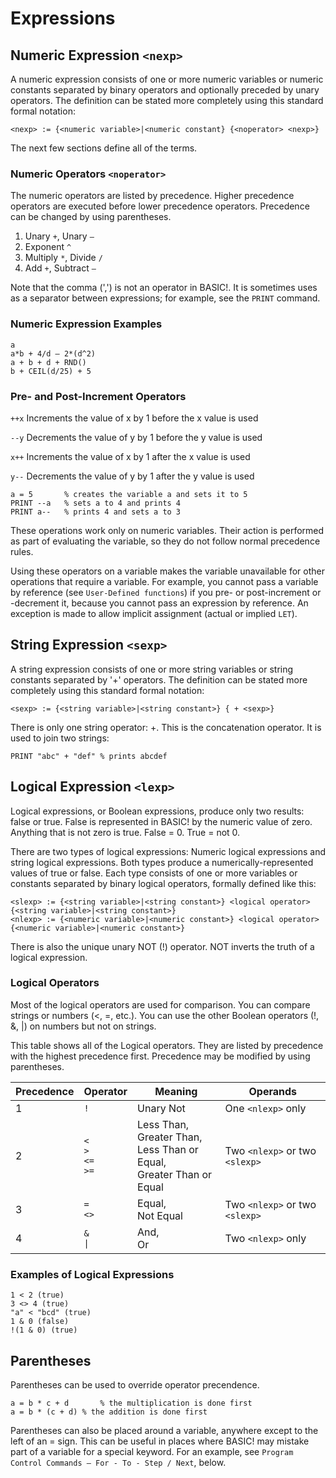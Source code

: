 Expressions
===========

## Numeric Expression `<nexp>`

A numeric expression consists of one or more numeric variables or numeric constants separated by binary operators and optionally preceded by unary operators. The definition can be stated more completely using this standard formal notation:

`<nexp> := {<numeric variable>|<numeric constant} {<noperator> <nexp>}`

The next few sections define all of the terms.

### Numeric Operators `<noperator>`

The numeric operators are listed by precedence. Higher precedence operators are executed before lower precedence operators. Precedence can be changed by using parentheses.

1.	Unary `+`, Unary `–`
2.	Exponent `^`
3.	Multiply `*`, Divide `/`
4.	Add `+`, Subtract `–`

Note that the comma (',') is not an operator in BASIC!. It is sometimes uses as a separator between expressions; for example, see the `PRINT` command.

### Numeric Expression Examples

```
a
a*b + 4/d – 2*(d^2)
a + b + d + RND()
b + CEIL(d/25) + 5
```

### Pre- and Post-Increment Operators

`++x`	Increments the value of x by 1 before the x value is used

`--y`	Decrements the value of y by 1 before the y value is used

`x++`	Increments the value of x by 1 after the x value is used

`y--`	Decrements the value of y by 1 after the y value is used

```
a = 5		% creates the variable a and sets it to 5
PRINT --a	% sets a to 4 and prints 4
PRINT a--	% prints 4 and sets a to 3
```

These operations work only on numeric variables. Their action is performed as part of evaluating the variable, so they do not follow normal precedence rules.

Using these operators on a variable makes the variable unavailable for other operations that require a variable. For example, you cannot pass a variable by reference (see `User-Defined functions`) if you pre- or post-increment or -decrement it, because you cannot pass an expression by reference. An exception is made to allow implicit assignment (actual or implied `LET`).

## String Expression `<sexp>`

A string expression consists of one or more string variables or string constants separated by '+' operators. The definition can be stated more completely using this standard formal notation:

`<sexp> := {<string variable>|<string constant>} { + <sexp>}`

There is only one string operator: +. This is the concatenation operator. It is used to join two strings:

```
PRINT "abc" + "def"	% prints abcdef
```

## Logical Expression `<lexp>`

Logical expressions, or Boolean expressions, produce only two results: false or true. False is represented in BASIC! by the numeric value of zero. Anything that is not zero is true. False = 0. True = not 0.

There are two types of logical expressions: Numeric logical expressions and string logical expressions. Both types produce a numerically-represented values of true or false. Each type consists of one or more variables or constants separated by binary logical operators, formally defined like this:

```
<slexp> := {<string variable>|<string constant>} <logical operator> {<string variable>|<string constant>}
<nlexp> := {<numeric variable>|<numeric constant>} <logical operator> {<numeric variable>|<numeric constant>}
```

There is also the unique unary NOT (!) operator. NOT inverts the truth of a logical expression.

### Logical Operators

Most of the logical operators are used for comparison. You can compare strings or numbers (<, =, etc.). You can use the other Boolean operators (!, &, |) on numbers but not on strings.

This table shows all of the Logical operators. They are listed by precedence with the highest precedence first. Precedence may be modified by using parentheses.

|Precedence|Operator|Meaning|Operands|
|----------|--------|-------|--------|
|1|	`!`|	Unary Not|	One `<nlexp>` only|
|2|	`<`<br/> `>`<br/> `<=`<br/> `>=`|	Less Than,<br/> Greater Than,<br/> Less Than or Equal,<br/> Greater Than or Equal|	Two `<nlexp>` or two `<slexp>`|
|3|	`=`<br/> `<>`|	Equal,<br/> Not Equal|	Two `<nlexp>` or two `<slexp>`|
|4|	`&`<br/> <code>&#124;</code>|	And,<br/> Or|	Two `<nlexp>` only|

### Examples of Logical Expressions

```
1 < 2 (true)
3 <> 4 (true)
"a" < "bcd" (true)
1 & 0 (false)
!(1 & 0) (true)
```

## Parentheses

Parentheses can be used to override operator precendence.

```
a = b * c + d		% the multiplication is done first
a = b * (c + d)	% the addition is done first
```

Parentheses can also be placed around a variable, anywhere except to the left of an = sign. This can be useful in places where BASIC! may mistake part of a variable for a special keyword. For an example, see `Program Control Commands – For - To - Step / Next`, below.
